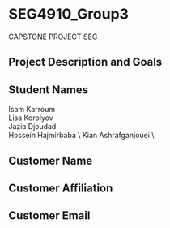 # SEG4910_Group3
CAPSTONE PROJECT SEG

## Project Description and Goals

## Student Names
Isam Karroum \
Lisa Korolyov \
Jazia Djoudad \
Hossein Hajmirbaba \ 
Kian Ashrafganjouei \

## Customer Name

## Customer Affiliation

## Customer Email
